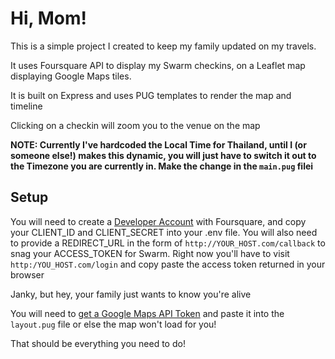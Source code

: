 # Hi, Mom!

This is a simple project I created to keep my family updated on my travels. 

It uses Foursquare API to display my Swarm checkins, on a Leaflet map displaying Google Maps tiles.

It is built on Express and uses PUG templates to render the map and timeline

Clicking on a checkin will zoom you to the venue on the map

**NOTE: Currently I've hardcoded the Local Time for Thailand, until I (or someone else!) makes this dynamic, you will just have to switch it out to the Timezone you are currently in. Make the change in the `main.pug` filei**

## Setup

You will need to create a [Developer Account]() with Foursquare, and copy your CLIENT_ID and CLIENT_SECRET into your .env file. You will also need to provide a REDIRECT_URL in the form of `http://YOUR_HOST.com/callback` to snag your ACCESS_TOKEN for Swarm. Right now you'll have to visit `http:/YOU_HOST.com/login`  and copy paste the access token returned in your browser

Janky, but hey, your family just wants to know you're alive

You will need to [get a Google Maps API Token]() and paste it into the `layout.pug` file or else the map won't load for you!

That should be everything you need to do!



